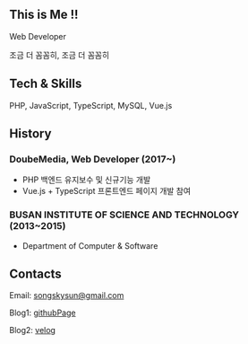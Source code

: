 ## This is Me !!

Web Developer

조금 더 꼼꼼히, 조금 더 꼼꼼히

## Tech & Skills

PHP, JavaScript, TypeScript, MySQL, Vue.js


## History

### DoubeMedia, Web Developer (2017~)
- PHP 백엔드 유지보수 및 신규기능 개발
- Vue.js + TypeScript 프론트엔드 페이지 개발 참여


### BUSAN INSTITUTE OF SCIENCE AND TECHNOLOGY (2013~2015)

- Department of Computer & Software


## Contacts


Email: songskysun@gmail.com

Blog1: [githubPage](https://songskysun.github.io)

Blog2: [velog](https://velog.io/@songskysun)
